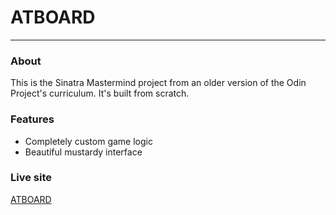 # ATBOARD
---
### About
This is the Sinatra Mastermind project from an older version of the Odin Project's curriculum.  It's built from scratch.

### Features
* Completely custom game logic
* Beautiful mustardy interface

### Live site
[ATBOARD](https://fathomless-hamlet-27834.herokuapp.com/)